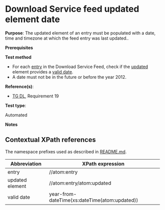 # Download Service feed updated element date

**Purpose**: The updated element of an entry must be populated with a date, time and timezone at which the feed entry was last updated..

**Prerequisites**

**Test method**

* For each [entry](#entry) in the Download Service Feed, check if the [updated](#updated) element provides a [valid date](#validdate).
* A date must not be in the future or before the year 2012.

**Reference(s)**:

* [TG DL](http://inspire.ec.europa.eu/id/ats/download-atom/master/atom-pre-defined/README#ref_TG_DL), Requirement 19

**Test type**:

Automated

**Notes**

## Contextual XPath references

The namespace prefixes used as described in [README.md](http://inspire.ec.europa.eu/id/ats/download-atom/master/atom-pre-defined/README#namespaces).

Abbreviation                                               |  XPath expression
---------------------------------------------------------- | -------------------------------------------------------------------------
entry <a name="entry"></a> | //atom:entry
updated element <a name="updated"></a> | //atom:entry/atom:updated
valid date <a name="validdate"></a> | year-from-dateTime(xs:dateTime(atom:updated))
